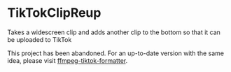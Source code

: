 # TikTokClipReup
Takes a widescreen clip and adds another clip to the bottom so that it can be uploaded to TikTok

This project has been abandoned.  For an up-to-date version with the same idea, please visit [ffmpeg-tiktok-formatter](https://github.com/Geeoon/ffmpeg-tiktok-formatter).
